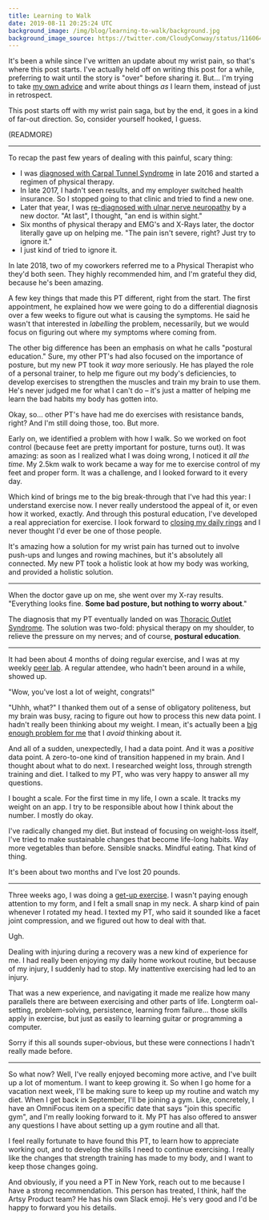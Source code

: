 ```yaml
---
title: Learning to Walk
date: 2019-08-11 20:25:24 UTC
background_image: /img/blog/learning-to-walk/background.jpg
background_image_source: https://twitter.com/CloudyConway/status/1160640972507832320
---
```


It's been a while since I've written an update about my wrist pain, so that's where this post starts. I've actually held off on writing this post for a while, preferring to wait until the story is "over" before sharing it. But... I'm trying to take [my own advice](/blog/contemporaneous-blogging/) and write about things _as_ I learn them, instead of just in retrospect.

This post starts off with my wrist pain saga, but by the end, it goes in a kind of far-out direction. So, consider yourself hooked, I guess.

(READMORE)

---

To recap the past few years of dealing with this painful, scary thing:

- I was [diagnosed with Carpal Tunnel Syndrome](https://twitter.com/ashfurrow/status/778229355956822016) in late 2016 and started a regimen of physical therapy. 
- In late 2017, I hadn't seen results, and my employer switched health insurance. So I stopped going to that clinic and tried to find a new one.
- Later that year, I was [re-diagnosed with ulnar nerve neuropathy](https://ashfurrow.com/blog/it-was-only-a-matter-of-time/) by a new doctor. "At last", I thought, "an end is within sight." 
- Six months of physical therapy and EMG's and X-Rays later, the doctor literally gave up on helping me. "The pain isn't severe, right? Just try to ignore it."
- I just kind of tried to ignore it.

In late 2018, two of my coworkers referred me to a Physical Therapist who they'd both seen. They highly recommended him, and I'm grateful they did, because he's been amazing.

A few key things that made this PT different, right from the start. The first appointment, he explained how we were going to do a differential diagnosis over a few weeks to figure out what is causing the symptoms. He said he wasn't that interested in _labelling_ the problem, necessarily, but we would focus on figuring out where my symptoms where coming from.

The other big difference has been an emphasis on what he calls "postural education." Sure, my other PT's had also focused on the importance of posture, but my new PT took it _way_ more seriously. He has played the role of a personal trainer, to help me figure out my body's deficiencies, to develop exercises to strengthen the muscles and train my brain to use them. He's never judged me for what I can't do – it's just a matter of helping me learn the bad habits my body has gotten into.

Okay, so... other PT's have had me do exercises with resistance bands, right? And I'm still doing those, too. But more. 

Early on, we identified a problem with how I walk. So we worked on foot control (because feet are pretty important for posture, turns out). It was amazing: as soon as I realized what I was doing wrong, I noticed it _all the time_. My 2.5km walk to work became a way for me to exercise control of my feet and proper form. It was a challenge, and I looked forward to it every day.

Which kind of brings me to the big break-through that I've had this year: I understand exercise now. I never really understood the appeal of it, or even how it worked, exactly. And through this postural education, I've developed a real appreciation for exercise. I look forward to [closing my daily rings](https://twitter.com/ashfurrow/status/1142787040628621312) and I never thought I'd ever be one of those people.

It's amazing how a solution for my wrist pain has turned out to involve push-ups and lunges and rowing machines, but it's absolutely all connected. My new PT took a holistic look at how my body was working, and provided a holistic solution.

---

When the doctor gave up on me, she went over my X-ray results. "Everything looks fine. **Some bad posture, but nothing to worry about**."

The diagnosis that my PT eventually landed on was [Thoracic Outlet Syndrome](https://en.wikipedia.org/wiki/Thoracic_outlet_syndrome). The solution was two-fold: physical therapy on my shoulder, to relieve the pressure on my nerves; and of course, **postural education**.

---

It had been about 4 months of doing regular exercise, and I was at my weekly [peer lab](https://peerlab.community). A regular attendee, who hadn't been around in a while, showed up.

"Wow, you've lost a lot of weight, congrats!"

"Uhhh, what?" I thanked them out of a sense of obligatory politeness, but my brain was busy, racing to figure out how to process this new data point. I hadn't really been thinking about my weight. I mean, it's actually been a [big enough problem for me](https://twitter.com/ashfurrow/status/520522083861024769) that I _avoid_ thinking about it.

And all of a sudden, unexpectedly, I had a data point. And it was a _positive_ data point. A zero-to-one kind of transition happened in my brain. And I thought about what to do next. I researched weight loss, through strength training and diet. I talked to my PT, who was very happy to answer all my questions.

I bought a scale. For the first time in my life, I own a scale. It tracks my weight on an app. I try to be responsible about how I think about the number. I mostly do okay.

I've radically changed my diet. But instead of focusing on weight-loss itself, I've tried to make sustainable changes that become life-long habits. Way more vegetables than before. Sensible snacks. Mindful eating. That kind of thing.

It's been about two months and I've lost 20 pounds.

---

Three weeks ago, I was doing a [get-up exercise](https://www.self.com/story/how-to-do-a-turkish-get-up). I wasn't paying enough attention to my form, and I felt a small snap in my neck. A sharp kind of pain whenever I rotated my head. I texted my PT, who said it sounded like a facet joint compression, and we figured out how to deal with that.

Ugh.

Dealing with injuring during a recovery was a new kind of experience for me. I had really been enjoying my daily home workout routine, but because of my injury, I suddenly had to stop. My inattentive exercising had led to an injury.

That was a new experience, and navigating it made me realize how many parallels there are between exercising and other parts of life. Longterm oal-setting, problem-solving, persistence, learning from failure... those skills apply in exercise, but just as easily to learning guitar or programming a computer.

Sorry if this all sounds super-obvious, but these were connections I hadn't really made before.

---

So what now? Well, I've really enjoyed becoming more active, and I've built up a lot of momentum. I want to keep growing it. So when I go home for a vacation next week, I'll be making sure to keep up my routine and watch my diet. When I get back in September, I'll be joining a gym. Like, concretely, I have an OmniFocus item on a specific date that says "join this specific gym", and I'm really looking forward to it. My PT has also offered to answer any questions I have about setting up a gym routine and all that.

I feel really fortunate to have found this PT, to learn how to appreciate working out, and to develop the skills I need to continue exercising. I really like the changes that strength training has made to my body, and I want to keep those changes going.

And obviously, if you need a PT in New York, reach out to me because I have a strong recommendation. This person has treated, I think, half the Artsy Product team? He has his own Slack emoji. He's very good and I'd be happy to forward you his details.
